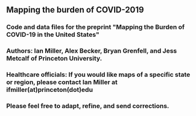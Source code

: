 ## Mapping the burden of COVID-2019
### Code and data files for the preprint "Mapping the Burden of COVID-19 in the United States"
### Authors: Ian Miller, Alex Becker, Bryan Grenfell, and Jess Metcalf of Princeton University.
### Healthcare officials: If you would like maps of a specific state or region, please contact Ian Miller at ifmiller(at)princeton(dot)edu
### Please feel free to adapt, refine, and send corrections.
